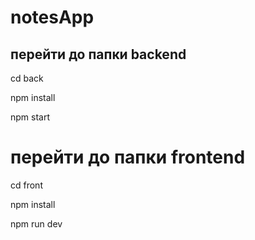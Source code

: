 # notesApp

## перейти до папки backend

cd back

npm install

npm start

# перейти до папки frontend

cd front

npm install

npm run dev
